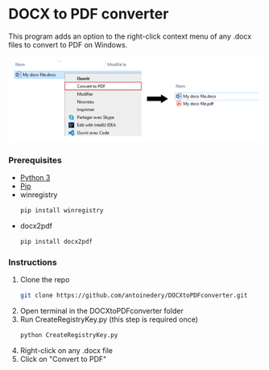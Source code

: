 <td><h1>DOCX to PDF converter</h1></td>

This program adds an option to the right-click context menu of any .docx files to convert to PDF on Windows. 
<p align="center">
   <img src="assets/capture.PNG")
</p>

### Prerequisites
* [Python 3](https://www.python.org/ftp/python/3.9.5/python-3.9.5-amd64.exe)
* [Pip](https://pip.pypa.io/en/stable/installing/) 
* winregistry
   ```sh
   pip install winregistry
   ```
* docx2pdf
   ```sh
   pip install docx2pdf
   ```
### Instructions     
1. Clone the repo
   ```sh
   git clone https://github.com/antoinedery/DOCXtoPDFconverter.git
   ```
2. Open terminal in the DOCXtoPDFconverter folder
3. Run CreateRegistryKey.py (this step is required once)
   ```sh
   python CreateRegistryKey.py
   ```
4. Right-click on any .docx file
5. Click on "Convert to PDF"
